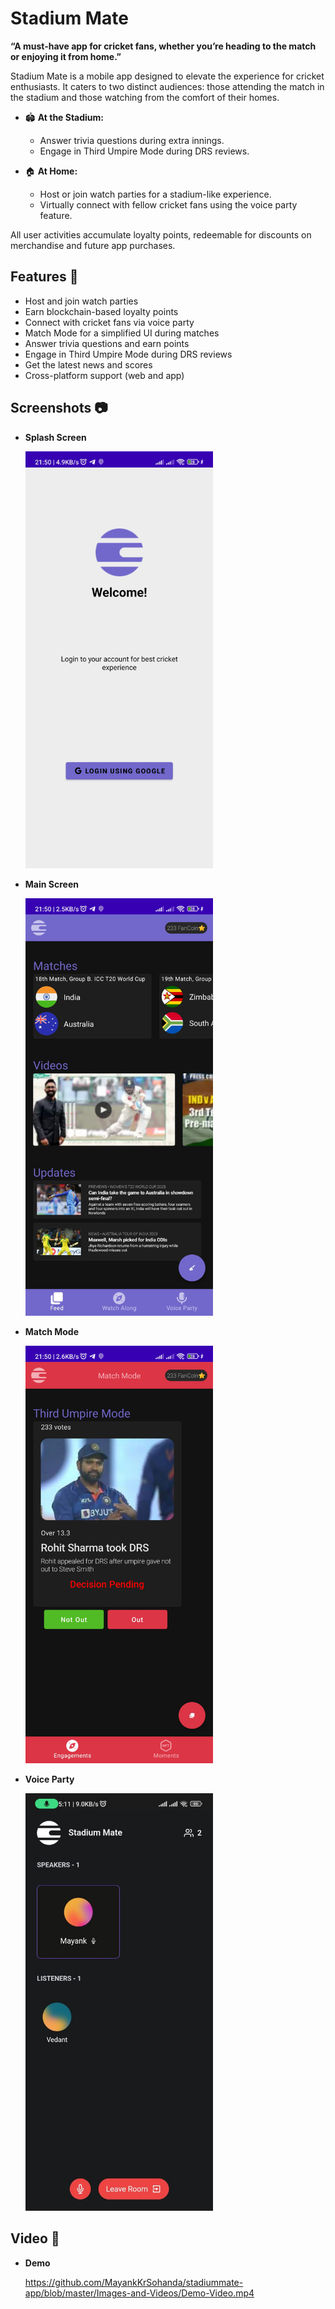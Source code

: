 # Stadium Mate

**“A must-have app for cricket fans, whether you’re heading to the match or enjoying it from home.”**

Stadium Mate is a mobile app designed to elevate the experience for cricket enthusiasts. It caters to two distinct audiences: those attending the match in the stadium and those watching from the comfort of their homes.

- 🏟️ **At the Stadium:**
  - Answer trivia questions during extra innings.
  - Engage in Third Umpire Mode during DRS reviews.

- 🏠 **At Home:**
  - Host or join watch parties for a stadium-like experience.
  - Virtually connect with fellow cricket fans using the voice party feature.

All user activities accumulate loyalty points, redeemable for discounts on merchandise and future app purchases.

## Features 🔧

- Host and join watch parties
- Earn blockchain-based loyalty points
- Connect with cricket fans via voice party
- Match Mode for a simplified UI during matches
- Answer trivia questions and earn points
- Engage in Third Umpire Mode during DRS reviews
- Get the latest news and scores
- Cross-platform support (web and app)

## Screenshots 📷

- **Splash Screen**

  <img src="Images-and-Videos/Splash-Screen.jpg" width="300" alt="Splash Screen">

- **Main Screen**

  <img src="Images-and-Videos/Main-Screen.jpg" width="300" alt="Main Screen">

- **Match Mode**

  <img src="Images-and-Videos/Match-Mode.jpg" width="300" alt="Match Mode">

- **Voice Party**

  <img src="Images-and-Videos/Voice-Party-Speaker-with-Listener.jpg" width="300" alt="Voice Party">

## Video 🎥

- **Demo**

  https://github.com/MayankKrSohanda/stadiummate-app/blob/master/Images-and-Videos/Demo-Video.mp4